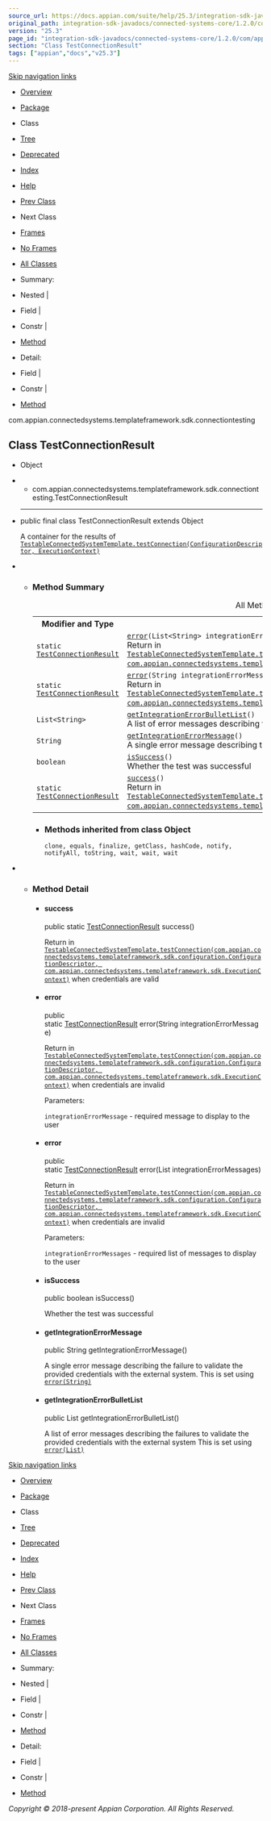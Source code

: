 ```yaml
---
source_url: https://docs.appian.com/suite/help/25.3/integration-sdk-javadocs/connected-systems-core/1.2.0/com/appian/connectedsystems/templateframework/sdk/connectiontesting/TestConnectionResult.html
original_path: integration-sdk-javadocs/connected-systems-core/1.2.0/com/appian/connectedsystems/templateframework/sdk/connectiontesting/TestConnectionResult.html
version: "25.3"
page_id: "integration-sdk-javadocs/connected-systems-core/1.2.0/com/appian/connectedsystems/templateframework/sdk/connectiontesting/TestConnectionResult"
section: "Class TestConnectionResult"
tags: ["appian","docs","v25.3"]
---
```



[Skip navigation links](#skip.navbar.top "Skip navigation links")

-   [Overview](../../../../../../overview-summary.html)
-   [Package](package-summary.html)
-   Class
-   [Tree](package-tree.html)
-   [Deprecated](../../../../../../deprecated-list.html)
-   [Index](../../../../../../index-all.html)
-   [Help](../../../../../../help-doc.html)

-   [Prev Class](../../../../../../com/appian/connectedsystems/templateframework/sdk/connectiontesting/TestableConnectedSystemTemplate.html "interface in com.appian.connectedsystems.templateframework.sdk.connectiontesting")
-   Next Class

-   [Frames](../../../../../../index.html?com/appian/connectedsystems/templateframework/sdk/connectiontesting/TestConnectionResult.html)
-   [No Frames](TestConnectionResult.html)

-   [All Classes](../../../../../../allclasses-noframe.html)

-   Summary: 
-   Nested | 
-   Field | 
-   Constr | 
-   [Method](#method.summary)

-   Detail: 
-   Field | 
-   Constr | 
-   [Method](#method.detail)

com.appian.connectedsystems.templateframework.sdk.connectiontesting

## Class TestConnectionResult

-   Object
-   -   com.appian.connectedsystems.templateframework.sdk.connectiontesting.TestConnectionResult

-   * * *

    public final class TestConnectionResult
    extends Object

    A container for the results of [`TestableConnectedSystemTemplate.testConnection(ConfigurationDescriptor, ExecutionContext)`](../../../../../../com/appian/connectedsystems/templateframework/sdk/connectiontesting/TestableConnectedSystemTemplate.html#testConnection-com.appian.connectedsystems.templateframework.sdk.configuration.ConfigurationDescriptor-com.appian.connectedsystems.templateframework.sdk.ExecutionContext-)

-   -   ### Method Summary

        <table class="memberSummary" border="0" cellpadding="3" cellspacing="0" summary="Method Summary table, listing methods, and an explanation"><caption><span id="t0" class="activeTableTab"><span>All Methods</span><span class="tabEnd">&nbsp;</span></span><span id="t1" class="tableTab"><span><a href="javascript:show(1);">Static Methods</a></span><span class="tabEnd">&nbsp;</span></span><span id="t2" class="tableTab"><span><a href="javascript:show(2);">Instance Methods</a></span><span class="tabEnd">&nbsp;</span></span><span id="t4" class="tableTab"><span><a href="javascript:show(8);">Concrete Methods</a></span><span class="tabEnd">&nbsp;</span></span></caption><tbody><tr><th class="colFirst" scope="col">Modifier and Type</th><th class="colLast" scope="col">Method and Description</th></tr><tr id="i0" class="altColor"><td class="colFirst"><code>static <a href="../../../../../../com/appian/connectedsystems/templateframework/sdk/connectiontesting/TestConnectionResult.html" title="class in com.appian.connectedsystems.templateframework.sdk.connectiontesting">TestConnectionResult</a></code></td><td class="colLast"><code><span class="memberNameLink"><a href="../../../../../../com/appian/connectedsystems/templateframework/sdk/connectiontesting/TestConnectionResult.html#error-java.util.List-">error</a></span>(List&lt;String&gt;&nbsp;integrationErrorMessages)</code><div class="block">Return in <a href="../../../../../../com/appian/connectedsystems/templateframework/sdk/connectiontesting/TestableConnectedSystemTemplate.html#testConnection-com.appian.connectedsystems.templateframework.sdk.configuration.ConfigurationDescriptor-com.appian.connectedsystems.templateframework.sdk.ExecutionContext-"><code>TestableConnectedSystemTemplate.testConnection(com.appian.connectedsystems.templateframework.sdk.configuration.ConfigurationDescriptor, com.appian.connectedsystems.templateframework.sdk.ExecutionContext)</code></a> when credentials are invalid</div></td></tr><tr id="i1" class="rowColor"><td class="colFirst"><code>static <a href="../../../../../../com/appian/connectedsystems/templateframework/sdk/connectiontesting/TestConnectionResult.html" title="class in com.appian.connectedsystems.templateframework.sdk.connectiontesting">TestConnectionResult</a></code></td><td class="colLast"><code><span class="memberNameLink"><a href="../../../../../../com/appian/connectedsystems/templateframework/sdk/connectiontesting/TestConnectionResult.html#error-java.lang.String-">error</a></span>(String&nbsp;integrationErrorMessage)</code><div class="block">Return in <a href="../../../../../../com/appian/connectedsystems/templateframework/sdk/connectiontesting/TestableConnectedSystemTemplate.html#testConnection-com.appian.connectedsystems.templateframework.sdk.configuration.ConfigurationDescriptor-com.appian.connectedsystems.templateframework.sdk.ExecutionContext-"><code>TestableConnectedSystemTemplate.testConnection(com.appian.connectedsystems.templateframework.sdk.configuration.ConfigurationDescriptor, com.appian.connectedsystems.templateframework.sdk.ExecutionContext)</code></a> when credentials are invalid</div></td></tr><tr id="i2" class="altColor"><td class="colFirst"><code>List&lt;String&gt;</code></td><td class="colLast"><code><span class="memberNameLink"><a href="../../../../../../com/appian/connectedsystems/templateframework/sdk/connectiontesting/TestConnectionResult.html#getIntegrationErrorBulletList--">getIntegrationErrorBulletList</a></span>()</code><div class="block">A list of error messages describing the failures to validate the provided credentials with the external system This is set using <a href="../../../../../../com/appian/connectedsystems/templateframework/sdk/connectiontesting/TestConnectionResult.html#error-java.util.List-"><code>error(List)</code></a></div></td></tr><tr id="i3" class="rowColor"><td class="colFirst"><code>String</code></td><td class="colLast"><code><span class="memberNameLink"><a href="../../../../../../com/appian/connectedsystems/templateframework/sdk/connectiontesting/TestConnectionResult.html#getIntegrationErrorMessage--">getIntegrationErrorMessage</a></span>()</code><div class="block">A single error message describing the failure to validate the provided credentials with the external system.</div></td></tr><tr id="i4" class="altColor"><td class="colFirst"><code>boolean</code></td><td class="colLast"><code><span class="memberNameLink"><a href="../../../../../../com/appian/connectedsystems/templateframework/sdk/connectiontesting/TestConnectionResult.html#isSuccess--">isSuccess</a></span>()</code><div class="block">Whether the test was successful</div></td></tr><tr id="i5" class="rowColor"><td class="colFirst"><code>static <a href="../../../../../../com/appian/connectedsystems/templateframework/sdk/connectiontesting/TestConnectionResult.html" title="class in com.appian.connectedsystems.templateframework.sdk.connectiontesting">TestConnectionResult</a></code></td><td class="colLast"><code><span class="memberNameLink"><a href="../../../../../../com/appian/connectedsystems/templateframework/sdk/connectiontesting/TestConnectionResult.html#success--">success</a></span>()</code><div class="block">Return in <a href="../../../../../../com/appian/connectedsystems/templateframework/sdk/connectiontesting/TestableConnectedSystemTemplate.html#testConnection-com.appian.connectedsystems.templateframework.sdk.configuration.ConfigurationDescriptor-com.appian.connectedsystems.templateframework.sdk.ExecutionContext-"><code>TestableConnectedSystemTemplate.testConnection(com.appian.connectedsystems.templateframework.sdk.configuration.ConfigurationDescriptor, com.appian.connectedsystems.templateframework.sdk.ExecutionContext)</code></a> when credentials are valid</div></td></tr></tbody></table>

        -   ### Methods inherited from class Object

            `clone, equals, finalize, getClass, hashCode, notify, notifyAll, toString, wait, wait, wait`

-   -   ### Method Detail

        -   #### success

            public static [TestConnectionResult](../../../../../../com/appian/connectedsystems/templateframework/sdk/connectiontesting/TestConnectionResult.html "class in com.appian.connectedsystems.templateframework.sdk.connectiontesting") success()

            Return in [`TestableConnectedSystemTemplate.testConnection(com.appian.connectedsystems.templateframework.sdk.configuration.ConfigurationDescriptor, com.appian.connectedsystems.templateframework.sdk.ExecutionContext)`](../../../../../../com/appian/connectedsystems/templateframework/sdk/connectiontesting/TestableConnectedSystemTemplate.html#testConnection-com.appian.connectedsystems.templateframework.sdk.configuration.ConfigurationDescriptor-com.appian.connectedsystems.templateframework.sdk.ExecutionContext-) when credentials are valid

        -   #### error

            public static [TestConnectionResult](../../../../../../com/appian/connectedsystems/templateframework/sdk/connectiontesting/TestConnectionResult.html "class in com.appian.connectedsystems.templateframework.sdk.connectiontesting") error(String integrationErrorMessage)

            Return in [`TestableConnectedSystemTemplate.testConnection(com.appian.connectedsystems.templateframework.sdk.configuration.ConfigurationDescriptor, com.appian.connectedsystems.templateframework.sdk.ExecutionContext)`](../../../../../../com/appian/connectedsystems/templateframework/sdk/connectiontesting/TestableConnectedSystemTemplate.html#testConnection-com.appian.connectedsystems.templateframework.sdk.configuration.ConfigurationDescriptor-com.appian.connectedsystems.templateframework.sdk.ExecutionContext-) when credentials are invalid

            Parameters:

            `integrationErrorMessage` - required message to display to the user

        -   #### error

            public static [TestConnectionResult](../../../../../../com/appian/connectedsystems/templateframework/sdk/connectiontesting/TestConnectionResult.html "class in com.appian.connectedsystems.templateframework.sdk.connectiontesting") error(List<String> integrationErrorMessages)

            Return in [`TestableConnectedSystemTemplate.testConnection(com.appian.connectedsystems.templateframework.sdk.configuration.ConfigurationDescriptor, com.appian.connectedsystems.templateframework.sdk.ExecutionContext)`](../../../../../../com/appian/connectedsystems/templateframework/sdk/connectiontesting/TestableConnectedSystemTemplate.html#testConnection-com.appian.connectedsystems.templateframework.sdk.configuration.ConfigurationDescriptor-com.appian.connectedsystems.templateframework.sdk.ExecutionContext-) when credentials are invalid

            Parameters:

            `integrationErrorMessages` - required list of messages to display to the user

        -   #### isSuccess

            public boolean isSuccess()

            Whether the test was successful

        -   #### getIntegrationErrorMessage

            public String getIntegrationErrorMessage()

            A single error message describing the failure to validate the provided credentials with the external system. This is set using [`error(String)`](../../../../../../com/appian/connectedsystems/templateframework/sdk/connectiontesting/TestConnectionResult.html#error-java.lang.String-)

        -   #### getIntegrationErrorBulletList

            public List<String> getIntegrationErrorBulletList()

            A list of error messages describing the failures to validate the provided credentials with the external system This is set using [`error(List)`](../../../../../../com/appian/connectedsystems/templateframework/sdk/connectiontesting/TestConnectionResult.html#error-java.util.List-)

[Skip navigation links](#skip.navbar.bottom "Skip navigation links")

-   [Overview](../../../../../../overview-summary.html)
-   [Package](package-summary.html)
-   Class
-   [Tree](package-tree.html)
-   [Deprecated](../../../../../../deprecated-list.html)
-   [Index](../../../../../../index-all.html)
-   [Help](../../../../../../help-doc.html)

-   [Prev Class](../../../../../../com/appian/connectedsystems/templateframework/sdk/connectiontesting/TestableConnectedSystemTemplate.html "interface in com.appian.connectedsystems.templateframework.sdk.connectiontesting")
-   Next Class

-   [Frames](../../../../../../index.html?com/appian/connectedsystems/templateframework/sdk/connectiontesting/TestConnectionResult.html)
-   [No Frames](TestConnectionResult.html)

-   [All Classes](../../../../../../allclasses-noframe.html)

-   Summary: 
-   Nested | 
-   Field | 
-   Constr | 
-   [Method](#method.summary)

-   Detail: 
-   Field | 
-   Constr | 
-   [Method](#method.detail)

_Copyright © 2018-present Appian Corporation. All Rights Reserved._